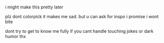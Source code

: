 i might make this pretty later

plz dont colorpick it makes me sad. but u can ask for inspo i promise i wont bite

dont try to get to know me fully if you cant handle touching jokes or dark humor thx
